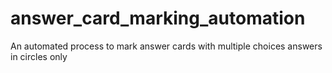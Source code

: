 # answer_card_marking_automation
An automated process to mark answer cards with multiple choices answers in circles only
